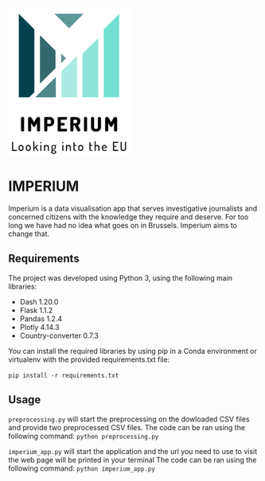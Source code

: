 ![The Imperium logo](docs/images/logo_transparent.png)
# IMPERIUM
Imperium is a data visualisation app that serves investigative journalists and concerned citizens with the knowledge they require and deserve. For too long we have had no idea what goes on in Brussels. Imperium aims to change that.

## Requirements

The project was developed using Python 3, using the following main libraries:

+ Dash 1.20.0
+ Flask 1.1.2
+ Pandas 1.2.4
+ Plotly 4.14.3
+ Country-converter 0.7.3

You can install the required libraries by using pip in a Conda environment or virtualenv with the provided requirements.txt file:

`pip install -r requirements.txt`


## Usage

`preprocessing.py` will start the preprocessing on the dowloaded CSV files and provide two preprocessed CSV files.
The code can be ran using the following command:
`python preprocessing.py`

`imperium_app.py` will start the application and the url you need to use to visit the web page will be printed in your terminal
The code can be ran using the following command:
`python imperium_app.py`
